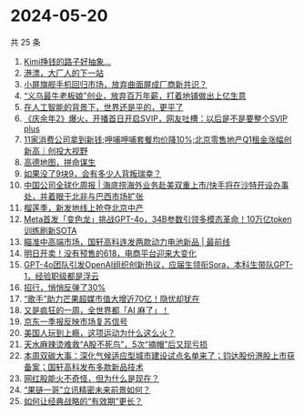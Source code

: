 # 2024-05-20

共 25 条

<!-- BEGIN 36KR -->
<!-- 最后更新时间 2024-05-20 03:00:52 +0800 -->
1. [Kimi挣钱的路子好抽象…](https://36kr.com/p/2781340726068353)
1. [港漂，大厂人的下一站](https://36kr.com/p/2781275862828160)
1. [小屏旗舰手机回归市场，放弃曲面屏成厂商新共识？](https://36kr.com/p/2780182627537539)
1. [“义乌最牛老板娘”创业，放弃百万年薪，打着地铺做出上亿生意](https://36kr.com/p/2780067547808896)
1. [在人工智能的背景下，世界还是平的，更平了](https://36kr.com/p/2778008018601090)
1. [《庆余年2》爆火，开播首日开启SVIP，网友吐槽：以后是不是要整个SVIP plus](https://36kr.com/p/2780218032407428)
1. [11家消费公司拿到新钱;呷哺呷哺套餐均价降10%;北京零售地产Q1租金涨幅创新高｜创投大视野](https://36kr.com/p/2780774119965571)
1. [高德地图，拼命谋生](https://36kr.com/p/2781579949671557)
1. [如果没了9块9，会有多少人背叛瑞幸？](https://36kr.com/p/2782262822405895)
1. [中国公司全球化周报 | 海底捞海外业务赴美双重上市/​快手将在沙特开设办事处，并着眼于北非与巴西市场扩张](https://36kr.com/p/2781349792679048)
1. [榴莲季，新发地线上抢夺北京中产](https://36kr.com/p/2782448639853446)
1. [Meta首发「变色龙」挑战GPT-4o，34B参数引领多模态革命！10万亿token训练刷新SOTA](https://36kr.com/p/2782366961894535)
1. [瞄准中高端市场，国轩高科连发两款动力电池新品 | 最前线](https://36kr.com/p/2780792690689160)
1. [明日开卖！没有预售的618，电商平台迎来大变化](https://36kr.com/p/2781438841848964)
1. [GPT-4o团队引发OpenAI组织创新热议，应届生领衔Sora，本科生带队GPT-1，经验职级都是浮云](https://36kr.com/p/2782354353947522)
1. [招行，悄悄反弹了30%](https://36kr.com/p/2781378666316936)
1. [“歌手”助力芒果超媒市值大增近70亿！隐忧却犹在](https://36kr.com/p/2781295755543431)
1. [又是疯狂的一周，全世界都「AI 麻了」！](https://36kr.com/p/2782367523505025)
1. [京东一季报反映市场复苏信号](https://36kr.com/p/2780043912758402)
1. [美国人玩到上瘾，这项运动为什么这么火？](https://36kr.com/p/2782582575780487)
1. [天水麻辣烫难救“A股不死鸟”，5次“摘帽”后又现亏损](https://36kr.com/p/2781456523428742)
1. [本周双碳大事：深化气候适应型城市建设试点名单来了；钧达股份港股上市获备案；国轩高科发布多款新品技术](https://36kr.com/p/2782460036039810)
1. [网红股能火不奇怪，但为什么是现在？](https://36kr.com/p/2781281508525184)
1. [“果链一哥”立讯精密未来前景如何？](https://36kr.com/p/2782222948091648)
1. [如何让经典战略的“有效期”更长？](https://36kr.com/p/2782091694195585)
<!-- END 36KR -->